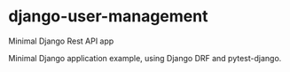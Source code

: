 # django-user-management
Minimal Django Rest API app 

Minimal Django application example, using Django DRF and pytest-django.
